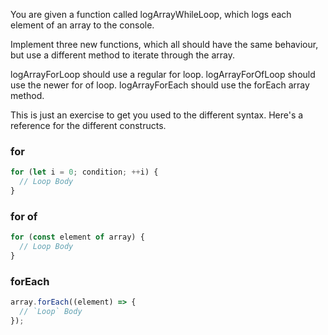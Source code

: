 You are given a function called logArrayWhileLoop, which logs each element of an array to the console.

Implement three new functions, which all should have the same behaviour, but use a different method to iterate through the array.

logArrayForLoop should use a regular for loop.
logArrayForOfLoop should use the newer for of loop.
logArrayForEach should use the forEach array method.

This is just an exercise to get you used to the different syntax. Here's a reference for the different constructs.

### for

```js
for (let i = 0; condition; ++i) {
  // Loop Body
}
```

### for of

```js
for (const element of array) {
  // Loop Body
}
```

### forEach

```js
array.forEach((element) => {
  // `Loop` Body
});
```
